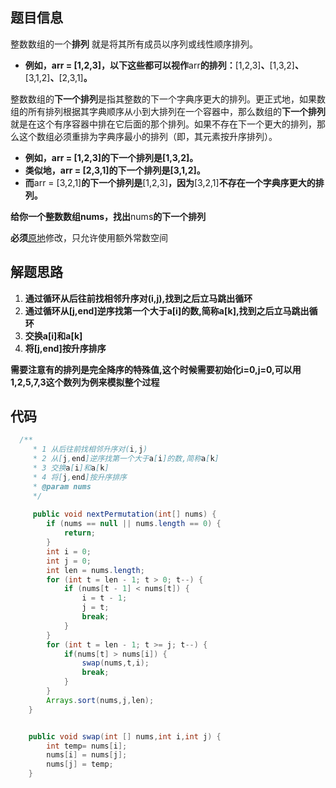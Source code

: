 ## 题目信息

整数数组的一个**排列**  就是将其所有成员以序列或线性顺序排列。

* **例如，**arr = [1,2,3]**，以下这些都可以视作**arr**的排列：**[1,2,3]**、**[1,3,2]**、**[3,1,2]**、**[2,3,1]**。**

整数数组的**下一个排列**是指其整数的下一个字典序更大的排列。更正式地，如果数组的所有排列根据其字典顺序从小到大排列在一个容器中，那么数组的**下一个排列**就是在这个有序容器中排在它后面的那个排列。如果不存在下一个更大的排列，那么这个数组必须重排为字典序最小的排列（即，其元素按升序排列）。

* **例如，**arr = [1,2,3]**的下一个排列是**[1,3,2]**。**
* **类似地，**arr = [2,3,1]**的下一个排列是**[3,1,2]**。**
* **而**arr = [3,2,1]**的下一个排列是**[1,2,3]**，因为**[3,2,1]**不存在一个字典序更大的排列。**

**给你一个整数数组nums，找出**nums**的下一个排列**

**必须**[原地](https://baike.baidu.com/item/%E5%8E%9F%E5%9C%B0%E7%AE%97%E6%B3%95)修改，只允许使用额外常数空间

## 解题思路

1. **通过循环从后往前找相邻升序对(i,j),找到之后立马跳出循环**
2. **通过循环从[j,end]逆序找第一个大于a[i]的数,简称a[k],找到之后立马跳出循环**
3. **交换a[i]和a[k]**
4. **将[j,end]按升序排序**

**需要注意有的排列是完全降序的特殊值,这个时候需要初始化i=0,j=0,可以用1,2,5,7,3这个数列为例来模拟整个过程**

## 代码

```java
  /**
     * 1 从后往前找相邻升序对(i,j)
     * 2 从[j,end]逆序找第一个大于a[i]的数,简称a[k]
     * 3 交换a[i]和a[k]
     * 4 将[j,end]按升序排序
     * @param nums
     */
   
     public void nextPermutation(int[] nums) {
        if (nums == null || nums.length == 0) {
            return;
        }
        int i = 0;
        int j = 0;
        int len = nums.length;
        for (int t = len - 1; t > 0; t--) {
            if (nums[t - 1] < nums[t]) {
                i = t - 1;
                j = t;
                break;
            }
        }
        for (int t = len - 1; t >= j; t--) {
            if(nums[t] > nums[i]) {
                swap(nums,t,i);
                break;
            }
        }
        Arrays.sort(nums,j,len);
    }


    public void swap(int [] nums,int i,int j) {
        int temp= nums[i];
        nums[i] = nums[j];
        nums[j] = temp;
    }
```
